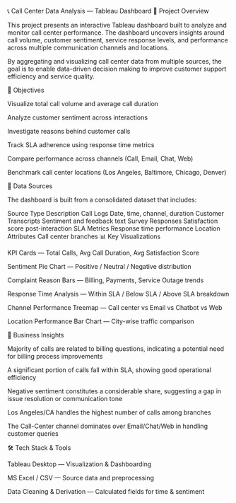 📞 Call Center Data Analysis — Tableau Dashboard
📌 Project Overview

This project presents an interactive Tableau dashboard built to analyze and monitor call center performance. The dashboard uncovers insights around call volume, customer sentiment, service response levels, and performance across multiple communication channels and locations.

By aggregating and visualizing call center data from multiple sources, the goal is to enable data-driven decision making to improve customer support efficiency and service quality.

🎯 Objectives

Visualize total call volume and average call duration

Analyze customer sentiment across interactions

Investigate reasons behind customer calls

Track SLA adherence using response time metrics

Compare performance across channels (Call, Email, Chat, Web)

Benchmark call center locations (Los Angeles, Baltimore, Chicago, Denver)

📂 Data Sources

The dashboard is built from a consolidated dataset that includes:

Source Type	Description
Call Logs	Date, time, channel, duration
Customer Transcripts	Sentiment and feedback text
Survey Responses	Satisfaction score post-interaction
SLA Metrics	Response time performance
Location Attributes	Call center branches
📊 Key Visualizations

KPI Cards — Total Calls, Avg Call Duration, Avg Satisfaction Score

Sentiment Pie Chart — Positive / Neutral / Negative distribution

Complaint Reason Bars — Billing, Payments, Service Outage trends

Response Time Analysis — Within SLA / Below SLA / Above SLA breakdown

Channel Performance Treemap — Call center vs Email vs Chatbot vs Web

Location Performance Bar Chart — City-wise traffic comparison

🧠 Business Insights

Majority of calls are related to billing questions, indicating a potential need for billing process improvements

A significant portion of calls fall within SLA, showing good operational efficiency

Negative sentiment constitutes a considerable share, suggesting a gap in issue resolution or communication tone

Los Angeles/CA handles the highest number of calls among branches

The Call-Center channel dominates over Email/Chat/Web in handling customer queries

🛠️ Tech Stack & Tools

Tableau Desktop — Visualization & Dashboarding

MS Excel / CSV — Source data and preprocessing

Data Cleaning & Derivation — Calculated fields for time & sentiment

